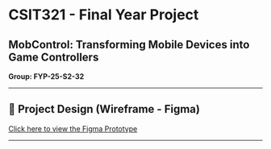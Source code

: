 # CSIT321 - Final Year Project

## MobControl: Transforming Mobile Devices into Game Controllers

**Group: FYP-25-S2-32**

---

## 🎨 Project Design (Wireframe - Figma)

[Click here to view the Figma Prototype](https://www.figma.com/design/j6X1HD2Ga7WKuDWk2K6miD/Prototype-for-MobController?node-id=0-1&t=MJgP987n2bERnIHn-1)

---






